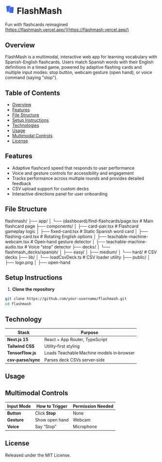 # <img src="public/logo.png" alt="FlashMash Logo" width="32"/> FlashMash

Fun with flashcards reimagined  
[https://flashmash.vercel.app/](https://flashmash.vercel.app/)

## Overview

FlashMash is a multimodal, interactive web app for learning vocabulary with Spanish-English flashcards. Users match Spanish words with their English definitions in a timed game, powered by adaptive flashing cards and multiple input modes: stop button, webcam gesture (open hand), or voice command (saying "stop").

## Table of Contents

- [Overview](#overview)
- [Features](#features)
- [File Structure](#file-structure)
- [Setup Instructions](#setup-instructions)
- [Technologies](#technologies)
- [Usage](#usage)
- [Multimodal Controls](#multimodal-controls)
- [License](#license)

## Features

- Adaptive flashcard speed that responds to user performance
- Voice and gesture controls for accessibility and engagement
- Tracks performance across multiple rounds and provides detailed feedback
- CSV upload support for custom decks
- Interactive directions panel for user onboarding

## File Structure

flashmash/
├── app/
│   └── (dashboard)/find-flashcards/page.tsx      # Main flashcard page
├── components/
│   ├── card-pair.tsx                             # Flashcard gameplay logic
│   ├── fixed-card.tsx                            # Static Spanish word card
│   ├── flashing-card.tsx                         # Rotating English options
│   ├── teachable-machine-webcam.tsx              # Open‑hand gesture detector
│   ├── teachable-machine-audio.tsx               # Voice “stop” detector
├── decks/
│   └── flashmash_decks/spanish/
│       ├── easy/
│       ├── medium/
│       └── hard/                                 # CSV decks
├── lib/
│   └── loadCsvDeck.ts                            # CSV loader utility
├── public/
│   ├── logo.png
│   ├── open-hand


## Setup Instructions

1. **Clone the repository**

```bash
git clone https://github.com/your-username/flashmash.git
cd flashmash
```

## Technology

| Stack              | Purpose                                         |
| ------------------ | ----------------------------------------------- |
| **Next.js 15**     | React + App Router, TypeScript                  |
| **Tailwind CSS**   | Utility‑first styling                           |
| **TensorFlow.js**  | Loads Teachable Machine models in‑browser       |
| **csv‑parse/sync** | Parses deck CSVs server‑side                    |


## Usage


## Multimodal Controls

| Input Mode | How to Trigger   | Permission Needed |
| ---------- | ---------------- | ----------------- |
| **Button** | Click **Stop**   | None              |
| **Gesture**| Show open hand   | Webcam            |
| **Voice**  | Say “Stop”       | Microphone        |

## License

Released under the MIT License.
